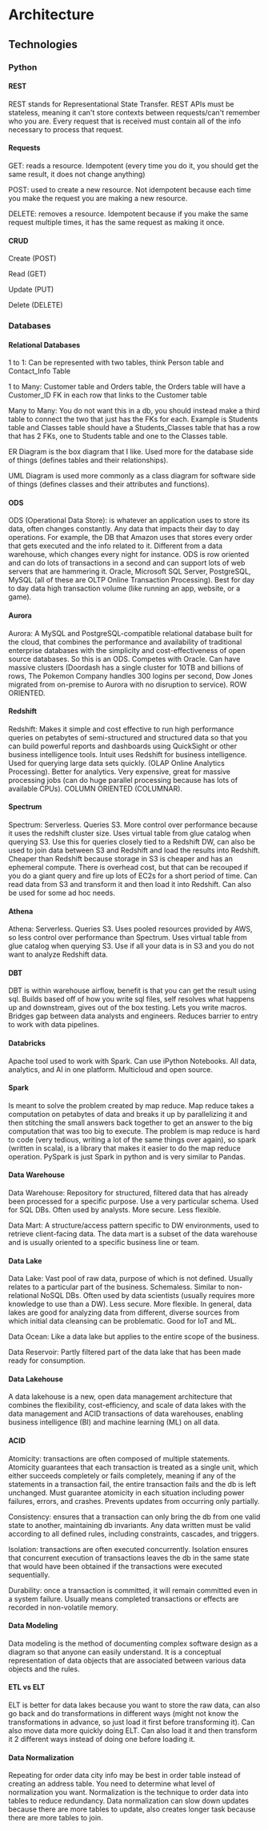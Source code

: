 # Architecture

## Technologies

### Python

#### REST

REST stands for Representational State Transfer. REST APIs must be stateless, meaning it can't store contexts between requests/can't remember who you are. Every request that is received must contain all of the info necessary to process that request. 

#### Requests

GET: reads a resource. Idempotent (every time you do it, you should get the same result, it does not change anything)

POST: used to create a new resource. Not idempotent because each time you make the request you are making a new resource.

DELETE: removes a resource. Idempotent because if you make the same request multiple times, it has the same request as making it once.

#### CRUD

Create (POST)

Read (GET)

Update (PUT)

Delete (DELETE)


### Databases

#### Relational Databases

1 to 1: Can be represented with two tables, think Person table and Contact_Info Table

1 to Many: Customer table and Orders table, the Orders table will have a Customer_ID FK in each row that links to the Customer table

Many to Many: You do not want this in a db, you should instead make a third table to connect the two that just has the FKs for each. Example is Students table and Classes table should have a Students_Classes table that has a row that has 2 FKs, one to Students table and one to the Classes table. 

ER Diagram is the box diagram that I like. Used more for the database side of things (defines tables and their relationships).

UML Diagram is used more commonly as a class diagram for software side of things (defines classes and their attributes and functions).

#### ODS

ODS (Operational Data Store): is whatever an application uses to store its data, often changes constantly. Any data that impacts their day to day operations. For example, the DB that Amazon uses that stores every order that gets executed and the info related to it. Different from a data warehouse, which changes every night for instance. ODS is row oriented and can do lots of transactions in a second and can support lots of web servers that are hammering it. Oracle, Microsoft SQL Server, PostgreSQL, MySQL (all of these are OLTP Online Transaction Processing). Best for day to day data high transaction volume (like running an app, website, or a game).

#### Aurora

Aurora: A MySQL and PostgreSQL-compatible relational database built for the cloud, that combines the performance and availability of traditional enterprise databases with the simplicity and cost-effectiveness of open source databases. So this is an ODS. Competes with Oracle. Can have massive clusters (Doordash has a single cluster for 10TB and billions of rows, The Pokemon Company handles 300 logins per second, Dow Jones migrated from on-premise to Aurora with no disruption to service). ROW ORIENTED.

#### Redshift

Redshift: Makes it simple and cost effective to run high performance queries on petabytes of semi-structured and structured data so that you can build powerful reports and dashboards using QuickSight or other business intelligence tools. Intuit uses Redshift for business intelligence. Used for querying large data sets quickly. (OLAP Online Analytics Processing). Better for analytics. Very expensive, great for massive processing jobs (can do huge parallel processing because has lots of available CPUs). COLUMN ORIENTED (COLUMNAR).

#### Spectrum

Spectrum: Serverless. Queries S3. More control over performance because it uses the redshift cluster size. Uses virtual table from glue catalog when querying S3. Use this for queries closely tied to a Redshift DW, can also be used to join data between S3 and Redshift and load the results into Redshift. Cheaper than Redshift because storage in S3 is cheaper and has an ephemeral compute. There is overhead cost, but that can be recouped if you do a giant query and fire up lots of EC2s for a short period of time. Can read data from S3 and transform it and then load it into Redshift. Can also be used for some ad hoc needs.

#### Athena

Athena: Serverless. Queries S3. Uses pooled resources provided by AWS, so less control over performance than Spectrum. Uses virtual table from glue catalog when querying S3. Use if all your data is in S3 and you do not want to analyze Redshift data.

#### DBT

DBT is within warehouse airflow, benefit is that you can get the result using sql. Builds based off of how you write sql files, self resolves what happens up and downstream, gives out of the box testing. Lets you write macros. Bridges gap between data analysts and engineers. Reduces barrier to entry to work with data pipelines.

#### Databricks

Apache tool used to work with Spark. Can use iPython Notebooks. All data, analytics, and AI in one platform. Multicloud and open source.

#### Spark

Is meant to solve the problem created by map reduce. Map reduce takes a computation on petabytes of data and breaks it up by parallelizing it and then stitching the small answers back together to get an answer to the big computation that was too big to execute. The problem is map reduce is hard to code (very tedious, writing a lot of the same things over again), so spark (written in scala), is a library that makes it easier to do the map reduce operation. PySpark is just Spark in python and is very similar to Pandas.

#### Data Warehouse

Data Warehouse: Repository for structured, filtered data that has already been processed for a specific purpose. Use a very particular schema. Used for SQL DBs. Often used by analysts. More secure. Less flexible. 

Data Mart: A structure/access pattern specific to DW environments, used to retrieve client-facing data. The data mart is a subset of the data warehouse and is usually oriented to a specific business line or team.

#### Data Lake

Data Lake: Vast pool of raw data, purpose of which is not defined. Usually relates to a particular part of the business. Schemaless. Similar to non-relational NoSQL DBs. Often used by data scientists (usually requires more knowledge to use than a DW). Less secure. More flexible. In general, data lakes are good for analyzing data from different, diverse sources from which initial data cleansing can be problematic. Good for IoT and ML.

Data Ocean: Like a data lake but applies to the entire scope of the business.

Data Reservoir: Partly filtered part of the data lake that has been made ready for consumption.

#### Data Lakehouse

A data lakehouse is a new, open data management architecture that combines the flexibility, cost-efficiency, and scale of data lakes with the data management and ACID transactions of data warehouses, enabling business intelligence (BI) and machine learning (ML) on all data.

#### ACID

Atomicity: transactions are often composed of multiple statements. Atomicity guarantees that each transaction is treated as a single unit, which either succeeds completely or fails completely, meaning if any of the statements in a transaction fail, the entire transaction fails and the db is left unchanged. Must guarantee atomicity in each situation including power failures, errors, and crashes. Prevents updates from occurring only partially.

Consistency: ensures that a transaction can only bring the db from one valid state to another, maintaining db invariants. Any data written must be valid according to all defined rules, including constraints, cascades, and triggers.

Isolation: transactions are often executed concurrently. Isolation ensures that concurrent execution of transactions leaves the db in the same state that would have been obtained if the transactions were executed sequentially.

Durability: once a transaction is committed, it will remain committed even in a system failure. Usually means completed transactions or effects are recorded in non-volatile memory.

#### Data Modeling

Data modeling is the method of documenting complex software design as a diagram so that anyone can easily understand. It is a conceptual representation of data objects that are associated between various data objects and the rules.

#### ETL vs ELT

ELT is better for data lakes because you want to store the raw data, can also go back and do transformations in different ways (might not know the transformations in advance, so just load it first before transforming it). Can also move data more quickly doing ELT. Can also load it and then transform it 2 different ways instead of doing one before loading it.

#### Data Normalization

Repeating for order data city info may be best in order table instead of creating an address table. You need to determine what level of normalization you want. Normalization is the technique to order data into tables to reduce redundancy. Data normalization can slow down updates because there are more tables to update, also creates longer task because there are more tables to join.
